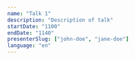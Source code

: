 ```yaml
---
name: "Talk 1"
description: "Description of talk"
startDate: "1100"
endDate: "1140"
presenterSlug: ["john-doe", "jane-doe"]
language: "en"
---
```

